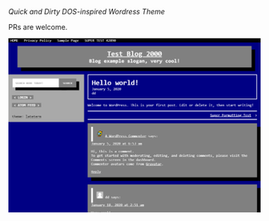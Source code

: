 _Quick and Dirty DOS-inspired Wordress Theme_

PRs are welcome.

![screenshot](wp-content/screenshot.png)